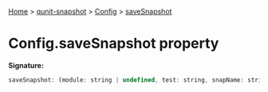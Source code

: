 [Home](./index) &gt; [qunit-snapshot](./qunit-snapshot.md) &gt; [Config](./qunit-snapshot.config.md) &gt; [saveSnapshot](./qunit-snapshot.config.savesnapshot.md)

# Config.saveSnapshot property


**Signature:**
```javascript
saveSnapshot: (module: string | undefined, test: string, snapName: string, serializedSnap: string) => Promise<any>
```

